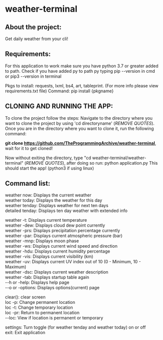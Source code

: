 # weather-terminal

## About the project:
  Get daily weather from your cli!
  
## Requirements:
  For this application to work make sure you have python 3.7 or greater added to path. Check if you have added py to path py typing pip --version in cmd or pip3 --version in terminal
  
  Pkgs to install: requests, lxml, bs4, art, tableprint. (For more info please view requirements.txt file)
  Command: pip install {pkgname}
  
## CLONING AND RUNNING THE APP:
  To clone the project follow the steps:
  Navigate to the directory where you want to clone the project by using 'cd directoryname' (_REMOVE QUOTES_). Once you are in the directory where you want to clone it, run the 
  following command:
  
  __git clone https://github.com/TheProgrammingArchive/weather-terminal__, wait for it to get cloned!
  
  Now without exiting the directory, type "cd weather-terminal/weather-terminal" (_REMOVE QUOTES_), after doing so run: python application.py
  This should start the app! (python3 if using linux)
  
## Command list:
  weather now: Displays the current weather<br/>
  weather today: Displays the weather for this day<br/>
  weather tenday: Displays weather for next ten days<br/>
  detailed tenday: Displays ten day weather with extended info<br/>
        
  weather -t: Displays current temperature<br/>
  weather -dew: Displays cloud dew point currently<br/>
  weather -prs: Displays precipitation percentage currently<br/>
  weather -par: Displays current atmospheric pressure (bar)<br/>
  weather -mnp: Displays moon phase<br/>
  weather -ws: Displays current wind speed and direction<br/>
  weather -hdu: Displays current humidity percentage <br/>
  weather -vis: Displays current visibility (km)<br/>
  weather -uv: Displays current UV index out of 10 (0 - Minimum, 10 - Maximum)<br/>
  weather -dsc: Displays current weather description<br/>
  weather -tab: Displays startup table again<br/>
  --h or -help: Displays help page<br/>
  --o or -options: Displays options(current) page<br/>
        
  clear(): clear screen<br/>
  loc -p: Change permanent location<br/>
  loc -t: Change temporary location<br/>
  loc -pr: Return to permanent location<br/>
  --loc: View if location is permanent or temporary<br/>
        
  settings: Turn toggle (for weather tenday and weather today) on or off<br/>
  exit: Exit application


